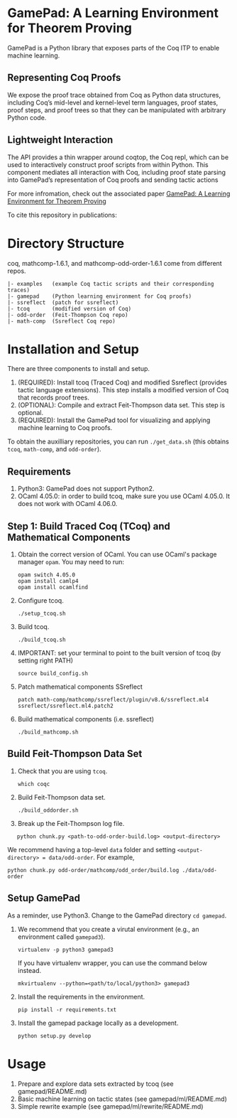 # GamePad: A Learning Environment for Theorem Proving
GamePad is a Python library that exposes parts of the Coq ITP to enable machine learning. 


## Representing Coq Proofs

We expose the proof trace obtained from Coq as Python data structures, including Coq’s mid-level and kernel-level term languages, proof states, proof steps, and proof trees so that they can be manipulated with arbitrary Python code. 


## Lightweight Interaction 

The API provides a thin wrapper around coqtop, the Coq repl, which can be used to interactively construct proof scripts from within Python. This component mediates all interaction with Coq, including proof state parsing into GamePad’s representation of Coq proofs and sending tactic actions

For more infromation, check out the associated paper [GamePad: A Learning Environment for Theorem Proving](www.google.com)

To cite this repository in publications:


# Directory Structure

coq, mathcomp-1.6.1, and mathcomp-odd-order-1.6.1 come from different repos.

```
|- examples   (example Coq tactic scripts and their corresponding traces) 
|- gamepad    (Python learning environment for Coq proofs)
|- ssreflect  (patch for ssreflect)
|- tcoq       (modified version of Coq)
|- odd-order  (Feit-Thompson Coq repo)
|- math-comp  (Ssreflect Coq repo)
```


# Installation and Setup
 
There are three components to install and setup.
1. (REQUIRED): Install tcoq (Traced Coq) and modified Ssreflect (provides tactic language extensions). This step installs a modified version of Coq that records proof trees.
2. (OPTIONAL): Compile and extract Feit-Thompson data set. This step is optional.
3. (REQUIRED): Install the GamePad tool for visualizing and applying machine learning to Coq proofs.

To obtain the auxilliary repositories, you can run `./get_data.sh` (this obtains `tcoq`, `math-comp`, and `odd-order`).


## Requirements

1. Python3: GamePad does not support Python2.
2. OCaml 4.05.0: in order to build tcoq, make sure you use OCaml 4.05.0. It does not work with OCaml 4.06.0.


## Step 1: Build Traced Coq (TCoq) and Mathematical Components

1. Obtain the correct version of OCaml. You can use OCaml's package manager `opam`. You may need to run:
   ```
   opam switch 4.05.0
   opam install camlp4
   opam install ocamlfind
   ```
2. Configure tcoq.
   ```
   ./setup_tcoq.sh
   ```
3. Build tcoq.
   ```
   ./build_tcoq.sh
   ```
4. IMPORTANT: set your terminal to point to the built version of tcoq (by setting right PATH)
   ```
   source build_config.sh
   ```
5. Patch mathematical components SSreflect
   ```
   patch math-comp/mathcomp/ssreflect/plugin/v8.6/ssreflect.ml4 ssreflect/ssreflect.ml4.patch2
   ```
6. Build mathematical components (i.e. ssreflect)
   ```
   ./build_mathcomp.sh
   ```


## Build Feit-Thompson Data Set

1. Check that you are using `tcoq`.
   ```
   which coqc
   ```
2. Build Feit-Thompson data set.
   ```
   ./build_oddorder.sh
   ```
3. Break up the Feit-Thompson log file.
```
   python chunk.py <path-to-odd-order-build.log> <output-directory>
   ```
   We recommend having a top-level `data` folder and setting `<output-directory> = data/odd-order`. For example,
   ```
   python chunk.py odd-order/mathcomp/odd_order/build.log ./data/odd-order
   ```


## Setup GamePad

As a reminder, use Python3. Change to the GamePad directory `cd gamepad`.
1. We recommend that you create a virutal environment (e.g., an environment called `gamepad3`).
    ```
    virtualenv -p python3 gamepad3
    ```
    If you have virtualenv wrapper, you can use the command below instead.
    ```
    mkvirtualenv --python=<path/to/local/python3> gamepad3
    ```
2. Install the requirements in the environment.
    ```
    pip install -r requirements.txt
    ```
3. Install the gamepad package locally as a development.
    ```
    python setup.py develop
    ```


# Usage

1. Prepare and explore data sets extracted by tcoq (see gamepad/README.md)
2. Basic machine learning on tactic states (see gamepad/ml/README.md)
3. Simple rewrite example (see gamepad/ml/rewrite/README.md)
